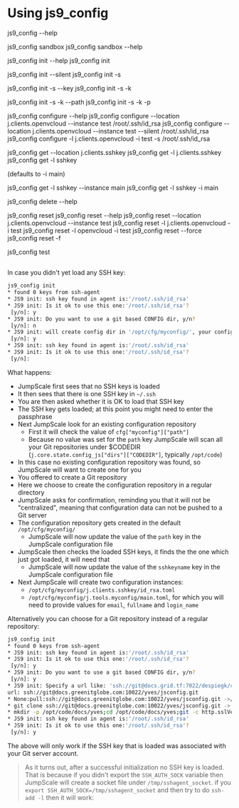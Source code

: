# Using js9_config

js9_config --help

js9_config sandbox
js9_config sandbox --help


js9_config init --help
js9_config init

js9_config init --silent
js9_config init -s

js9_config init -s --key
js9_config init -s -k


js9_config init -s -k --path
js9_config init -s -k -p


js9_config configure --help
js9_config configure --location j.clients.openvcloud --instance test /root/.ssh/id_rsa
js9_config configure --location j.clients.openvcloud --instance test --silent /root/.ssh/id_rsa
js9_config configure -l j.clients.openvcloud -i test -s /root/.ssh/id_rsa



js9_config get --location j.clients.sshkey
js9_config get -l j.clients.sshkey
js9_config get -l sshkey

(defaults to -i main)

js9_config get -l sshkey --instance main
js9_config get -l sshkey -i main

js9_config delete --help



js9_config reset
js9_config reset --help
js9_config reset --location j.clients.openvcloud --instance test
js9_config reset -l j.clients.openvcloud -i test
js9_config reset -l openvcloud -i test
js9_config reset --force
js9_config reset -f

js9_config test



##

In case you didn't yet load any SSH key:

```bash
js9_config init
* found 0 keys from ssh-agent
* JS9 init: ssh key found in agent is:'/root/.ssh/id_rsa'
* JS9 init: Is it ok to use this one:'/root/.ssh/id_rsa'?
 [y/n]: y
* JS9 init: Do you want to use a git based CONFIG dir, y/n?
 [y/n]: n
* JS9 init: will create config dir in '/opt/cfg/myconfig/', your config will not be centralised! Is this ok?
 [y/n]: y
* JS9 init: ssh key found in agent is:'/root/.ssh/id_rsa'
* JS9 init: Is it ok to use this one:'/root/.ssh/id_rsa'?
 [y/n]:
```


What happens:
- JumpScale first sees that no SSH keys is loaded
- It then sees that there is one SSH key in `~/.ssh`
- You are then asked whether it is OK to load that SSH key
- The SSH key gets loaded; at this point you might need to enter the passphrase
- Next JumpScale look for an existing configuration repository
    - First it will check the value of `cfg["myconfig"]["path"]`
    - Because no value was set for the `path` key JumpScale will scan all your Git repositories under $CODEDIR (`j.core.state.config_js["dirs"]["CODEDIR"]`, typically `/opt/code`) 
- In this case no existing configuration repository was found, so JumpScale will want to create one for you
- You offered to create a Git repository 
- Here we choose to create the configuration repository in a regular directory
- JumpScale asks for confirmation, reminding you that it will not be "centralized", meaning that configuration data can not be pushed to a Git server
- The configuration repository gets created in the default `/opt/cfg/myconfig/`
    - JumpScale will now update the value of the `path` key in the JumpScale configuration file 
- JumpScale then checks the loaded SSH keys, it finds the the one which just got loaded, it will need that
    - JumpScale will now update the value of the `sshkeyname` key in the JumpScale configuration file 
- Next JumpScale will create two configuration instances:
    - `/opt/cfg/myconfig/j.clients.sshkey/id_rsa.toml`
    - `/opt/cfg/myconfig/j.tools.myconfig/main.toml`, for which you will need to provide values for `email`, `fullname` and `login_name`


Alternatively you can choose for a Git repository instead of a regular repository:
```bash
js9_config init
* found 0 keys from ssh-agent
* JS9 init: ssh key found in agent is:'/root/.ssh/id_rsa'
* JS9 init: Is it ok to use this one:'/root/.ssh/id_rsa'?
 [y/n]: y
* JS9 init: Do you want to use a git based CONFIG dir, y/n?
 [y/n]: y
* JS9 init: Specify a url like: 'ssh://git@docs.grid.tf:7022/despiegk/config_despiegk.git'
url: ssh://git@docs.greenitglobe.com:10022/yves/jsconfig.git
* None:pull:ssh://git@docs.greenitglobe.com:10022/yves/jsconfig.git ->/opt/code/docs/yves/jsconfig
* git clone ssh://git@docs.greenitglobe.com:10022/yves/jsconfig.git -> /opt/code/docs/yves/jsconfig
* mkdir -p /opt/code/docs/yves;cd /opt/code/docs/yves;git -c http.sslVerify=false clone   ssh://git@docs.greenitglobe.com:10022/yves/jsconfig.git /opt/code/docs/yves/jsconfig
* JS9 init: ssh key found in agent is:'/root/.ssh/id_rsa'
* JS9 init: Is it ok to use this one:'/root/.ssh/id_rsa'?
 [y/n]: y
```

The above will only work if the SSH key that is loaded was associated with your Git server account.

> As it turns out, after a successful initialization no SSH key is loaded. That is because if you didn't export the `SSH_AUTH_SOCK` variable then JumpScale will create a socket file under `/tmp/sshagent_socket`. if you `export SSH_AUTH_SOCK=/tmp/sshagent_socket` and then try to do `ssh-add -l` then it will work:

